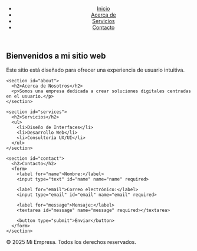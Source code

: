 <!DOCTYPE html>
<html lang="es">
<head>
  <meta charset="UTF-8">
  <meta name="viewport" content="width=device-width, initial-scale=1.0">
  <title>Mi Web UX/UI</title>
  <link rel="stylesheet" href="styles.css">
</head>
<body>
  <!-- Encabezado -->
  <header>
    <nav>
      <ul>
        <li><a href="#home">Inicio</a></li>
        <li><a href="#about">Acerca de</a></li>
        <li><a href="#services">Servicios</a></li>
        <li><a href="#contact">Contacto</a></li>
      </ul>
    </nav>
  </header>

  <!-- Contenido Principal -->
  <main>
    <section id="home">
      <h1>Bienvenidos a mi sitio web</h1>
      <p>Este sitio está diseñado para ofrecer una experiencia de usuario intuitiva.</p>
    </section>

    <section id="about">
      <h2>Acerca de Nosotros</h2>
      <p>Somos una empresa dedicada a crear soluciones digitales centradas en el usuario.</p>
    </section>

    <section id="services">
      <h2>Servicios</h2>
      <ul>
        <li>Diseño de Interfaces</li>
        <li>Desarrollo Web</li>
        <li>Consultoría UX/UI</li>
      </ul>
    </section>

    <section id="contact">
      <h2>Contacto</h2>
      <form>
        <label for="name">Nombre:</label>
        <input type="text" id="name" name="name" required>

        <label for="email">Correo electrónico:</label>
        <input type="email" id="email" name="email" required>

        <label for="message">Mensaje:</label>
        <textarea id="message" name="message" required></textarea>

        <button type="submit">Enviar</button>
      </form>
    </section>
  </main>

  <!-- Pie de página -->
  <footer>
    <p>&copy; 2025 Mi Empresa. Todos los derechos reservados.</p>
  </footer>

  <script src="script.js"></script>
</body>
</html>
